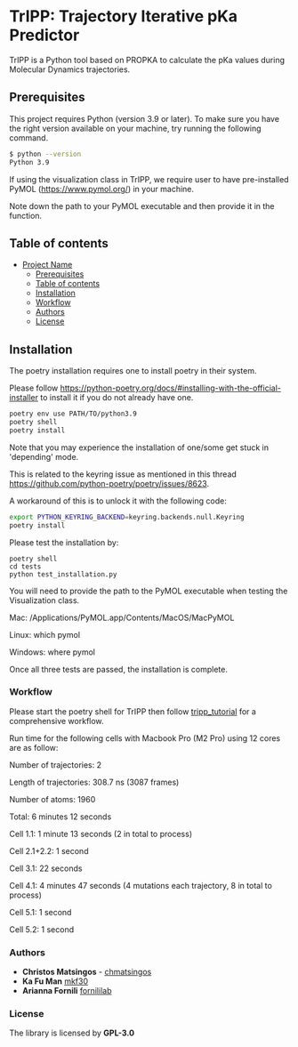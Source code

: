 # TrIPP: Trajectory Iterative pKa Predictor


TrIPP is a Python tool based on PROPKA to calculate the pKa values during Molecular Dynamics trajectories. 

## Prerequisites

This project requires Python (version 3.9 or later). To make sure you have the right version available on your machine, try running the following command. 

```sh
$ python --version
Python 3.9
```

If using the visualization class in TrIPP, we require user to have pre-installed PyMOL (https://www.pymol.org/) in your machine.

Note down the path to your PyMOL executable and then provide it in the function.

## Table of contents

- [Project Name](#project-name)
  - [Prerequisites](#prerequisites)
  - [Table of contents](#table-of-contents)
  - [Installation](#installation)
  - [Workflow](#workflow)
  - [Authors](#authors)
  - [License](#license)

## Installation
The poetry installation requires one to install poetry in their system.

Please follow https://python-poetry.org/docs/#installing-with-the-official-installer to install it if you do not already have one.
```sh
poetry env use PATH/TO/python3.9
poetry shell
poetry install 
```

Note that you may experience the installation of one/some get stuck in 'depending' mode.

This is related to the keyring issue as mentioned in this thread https://github.com/python-poetry/poetry/issues/8623.

A workaround of this is to unlock it with the following code: 
```sh
export PYTHON_KEYRING_BACKEND=keyring.backends.null.Keyring
poetry install
```

Please test the installation by:
```
poetry shell
cd tests
python test_installation.py
```
You will need to provide the path to the PyMOL executable when testing the Visualization class.

Mac: /Applications/PyMOL.app/Contents/MacOS/MacPyMOL

Linux: which pymol

Windows: where pymol

Once all three tests are passed, the installation is complete.

### Workflow

Please start the poetry shell for TrIPP then follow [tripp_tutorial](tutorial/tripp_tutorial.ipynb) for a comprehensive workflow.

Run time for the following cells with Macbook Pro (M2 Pro) using 12 cores are as follow:

Number of trajectories: 2

Length of trajectories: 308.7 ns (3087 frames)

Number of atoms: 1960

Total: 6 minutes 12 seconds

Cell 1.1: 1 minute 13 seconds (2 in total to process)

Cell 2.1+2.2: 1 second

Cell 3.1: 22 seconds

Cell 4.1: 4 minutes 47 seconds (4 mutations each trajectory, 8 in total to process)

Cell 5.1: 1 second

Cell 5.2: 1 second
### Authors

* **Christos Matsingos** - [chmatsingos](https://github.com/chmatsingos)
* **Ka Fu Man** [mkf30](https://github.com/mkf30)
* **Arianna Fornili** [fornililab](https://github.com/fornililab)

### License

The library is licensed by **GPL-3.0**
